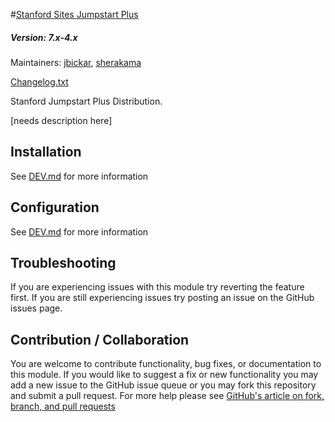 #[Stanford Sites Jumpstart Plus](https://github.com/SU-SWS/stanford_sites_jumpstart)
##### Version: 7.x-4.x

Maintainers: [jbickar](https://github.com/jbickar), [sherakama](https://github.com/sherakama)  

[Changelog.txt](CHANGELOG.txt)

Stanford Jumpstart Plus Distribution.

[needs description here]



Installation
---

See [DEV.md](DEV.md) for more information

Configuration
---

See [DEV.md](DEV.md) for more information

Troubleshooting
---

If you are experiencing issues with this module try reverting the feature first. If you are still experiencing issues try posting an issue on the GitHub issues page.

Contribution / Collaboration
---

You are welcome to contribute functionality, bug fixes, or documentation to this module. If you would like to suggest a fix or new functionality you may add a new issue to the GitHub issue queue or you may fork this repository and submit a pull request. For more help please see [GitHub's article on fork, branch, and pull requests](https://help.github.com/articles/using-pull-requests)
